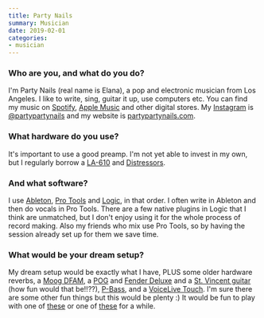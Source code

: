 ```yaml
---
title: Party Nails
summary: Musician
date: 2019-02-01
categories:
- musician
---
```


### Who are you, and what do you do?

I'm Party Nails (real name is Elana), a pop and electronic musician from Los Angeles. I like to write, sing, guitar it up, use computers etc. You can find my music on [Spotify][], [Apple Music][apple-music] and other digital stores. My [Instagram][] is [@partypartynails](https://www.instagram.com/partypartynails/ "The Party Nails Instagram account.") and my website is [partypartynails.com](https://www.partypartynails.com/ "The official Party Nails website.").

### What hardware do you use?

It's important to use a good preamp. I'm not yet able to invest in my own, but I regularly borrow a [LA-610][la-610-mkii] and [Distressors][distressor]. 

### And what software?

I use [Ableton][live], [Pro Tools][pro-tools] and [Logic][], in that order. I often write in Ableton and then do vocals in Pro Tools. There are a few native plugins in Logic that I think are unmatched, but I don't enjoy using it for the whole process of record making. Also my friends who mix use Pro Tools, so by having the session already set up for them we save time.

### What would be your dream setup?

My dream setup would be exactly what I have, PLUS some older hardware reverbs, a [Moog DFAM][dfam], a [POG][] and [Fender Deluxe][deluxe] and a [St. Vincent guitar][st-vincent] (how fun would that be!!??), [P-Bass][precision-bass], and a [VoiceLive Touch][voicelive-touch-2]. I'm sure there are some other fun things but this would be plenty :) It would be fun to play with one of [these][monomachine-sfx-60] or one of [these][machinedrum-sps-1] for a while.

[apple-music]: https://www.apple.com/apple-music/ "A music streaming service."
[deluxe]: https://en.wikipedia.org/wiki/Fender_Deluxe_Amp "A guitar amp."
[dfam]: https://www.moogmusic.com/products/dfam-drummer-another-mother "A drum synth."
[distressor]: http://web.archive.org/web/20200709201042/http://www.empiricallabs.com:80/distressor.html "A studio compressor."
[instagram]: https://www.instagram.com/ "A photo sharing service."
[la-610-mkii]: https://www.uaudio.com/hardware/la-610-mkii.html "A studio compressor."
[live]: https://www.ableton.com/en/live/ "Musical creation software."
[logic]: https://www.saleae.com/ "A hardware debugger."
[machinedrum-sps-1]: https://www.vintagesynth.com/misc/machinedrum.php "A drum machine."
[monomachine-sfx-60]: https://en.wikipedia.org/wiki/Elektron_Monomachine "A synth."
[pog]: https://www.ehx.com/products/pog/ "A polyphonic octave generator."
[precision-bass]: http://www.fender.com/products/search.php?section=basses&bodyShape=Precision+Bass® "A bass guitar."
[pro-tools]: http://web.archive.org/web/20210228001648/https://www.avid.com/en/pro-tools "Audio editing and processing software."
[spotify]: https://open.spotify.com/__noul__?pfhp=2c2ccb58-8a92-4713-a1c0-8b43b3090b49 "A music streaming service."
[st-vincent]: https://www.music-man.com/instruments/guitars/st-vincent "An electric guitar."
[voicelive-touch-2]: http://web.archive.org/web/20180114093926/http://www.tc-helicon.com:80/en/products/voicelive-touch-2 "An live voice effects audio device."
